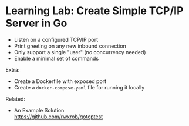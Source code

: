 # Learning Lab: Create Simple TCP/IP Server in Go

* Listen on a configured TCP/IP port
* Print greeting on any new inbound connection
* Only support a single "user" (no concurrency needed)
* Enable a minimal set of commands

Extra:

* Create a Dockerfile with exposed port
* Create a `docker-compose.yaml` file for running it locally

Related:

* An Example Solution  
  <https://github.com/rwxrob/gotcptest>
